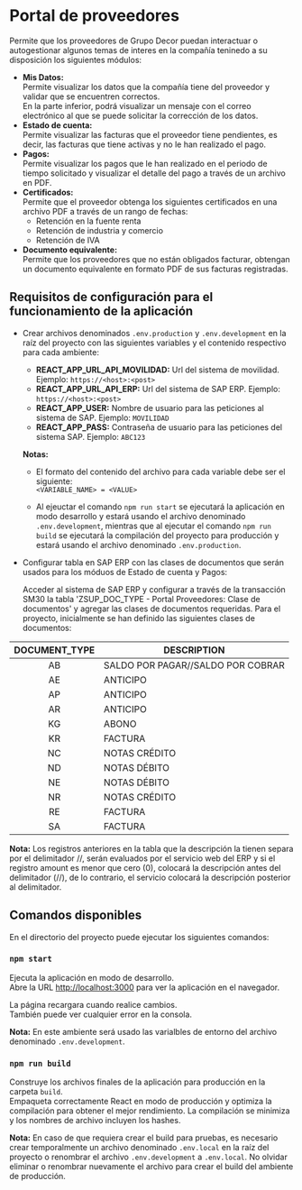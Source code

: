 # Portal de proveedores

Permite que los proveedores de Grupo Decor puedan interactuar o autogestionar algunos temas de interes en la compañía teninedo a su disposición los siguientes módulos:

- **Mis Datos:**\
Permite visualizar los datos que la compañía tiene del proveedor y validar que se encuentren correctos.\
En la parte inferior, podrá visualizar un mensaje con el correo electrónico al que se puede solicitar la corrección de los datos.
- **Estado de cuenta:**\
Permite visualizar las facturas que el proveedor tiene pendientes, es decir, las facturas que tiene activas y no le han realizado el pago.
- **Pagos:**\
Permite visualizar los pagos que le han realizado en el periodo de tiempo solicitado y visualizar el detalle del pago a través de un archivo en PDF.
- **Certificados:**\
Permite que el proveedor obtenga los siguientes certificados en una archivo PDF a través de un rango de fechas:
    * Retención en la fuente renta
    * Retención de industria y comercio
    * Retención de IVA
- **Documento equivalente:**\
Permite que los proveedores que no están obligados facturar, obtengan un documento equivalente en formato PDF de sus facturas registradas.

## Requisitos de configuración para el funcionamiento de la aplicación

* Crear archivos denominados `.env.production` y `.env.development` en la raíz del proyecto con las siguientes variables y el contenido respectivo para cada ambiente:

    - **REACT_APP_URL_API_MOVILIDAD:** Url del sistema de movilidad. Ejemplo: `https://<host>:<post>`
    - **REACT_APP_URL_API_ERP:** Url del sistema de SAP ERP. Ejemplo: `https://<host>:<post>`
    - **REACT_APP_USER:** Nombre de usuario para las peticiones al sistema de SAP. Ejemplo: `MOVILIDAD`
    - **REACT_APP_PASS:** Contraseña de usuario para las peticiones del sistema SAP. Ejemplo: `ABC123`

    **Notas:**
    - El formato del contenido del archivo para cada variable debe ser el siguiente:\
    `<VARIABLE_NAME> = <VALUE>`

    - Al ejeuctar el comando `npm run start` se ejecutará la aplicación en modo desarrollo y estará usando el archivo denominado `.env.development`, mientras que al ejecutar el comando `npm run build` se ejecutará la compilación del proyecto para producción y estará usando el archivo denominado `.env.production`.

* Configurar tabla en SAP ERP con las clases de documentos que serán usados para los móduos de Estado de cuenta y Pagos:

    Acceder al sistema de SAP ERP y configurar a través de la transacción SM30 la tabla 'ZSUP_DOC_TYPE - Portal Proveedores: Clase de documentos' y agregar las clases de documentos requeridas. Para el proyecto, inicialmente se han definido las siguientes clases de documentos:

|DOCUMENT_TYPE|           DESCRIPTION           |
|:-----------:|---------------------------------|
|     AB      |SALDO POR PAGAR//SALDO POR COBRAR|
|     AE      |             ANTICIPO            |
|     AP      |             ANTICIPO            |
|     AR      |             ANTICIPO            |
|     KG      |              ABONO              |
|     KR      |             FACTURA             |
|     NC      |           NOTAS CRÉDITO         |
|     ND      |           NOTAS DÉBITO          |
|     NE      |           NOTAS DÉBITO          |
|     NR      |           NOTAS CRÉDITO         |
|     RE      |             FACTURA             |
|     SA      |             FACTURA             |

**Nota:** Los registros anteriores en la tabla que la descripción la tienen separa por el delimitador //, serán evaluados por el servicio web del ERP y si el registro amount es menor que cero (0), colocará la descripción antes del delimitador (//), de lo contrario, el servicio  colocará la descripción posterior al delimitador.

## Comandos disponibles

En el directorio del proyecto puede ejecutar los siguientes comandos:

### `npm start`

Ejecuta la aplicación en modo de desarrollo.\
Abre la URL [http://localhost:3000](http://localhost:3000) para ver la aplicación en el navegador.

La página recargara cuando realice cambios.\
También puede ver cualquier error  en la consola.

**Nota:** En este ambiente será usado las varialbles de entorno del archivo denominado `.env.development`.

### `npm run build`

Construye los archivos finales de la aplicación para producción en la carpeta `build`.\
Empaqueta correctamente React en modo de producción y optimiza la compilación para obtener el mejor rendimiento.
La compilación se minimiza y los nombres de archivo incluyen los hashes.

**Nota:** En caso de que requiera crear el build para pruebas, es necesario crear temporalmente un archivo denominado `.env.local` en la raíz del proyecto o renombrar el archivo `.env.development` a `.env.local`. No olvidar eliminar o renombrar nuevamente el archivo para crear el build del ambiente de producción.
